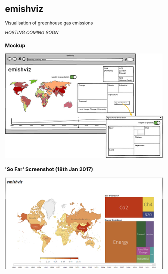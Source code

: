 # emishviz
Visualisation of greenhouse gas emissions

*HOSTING COMING SOON*

### Mockup
![Mockup](mockup.png)

### 'So Far' Screenshot (18th Jan 2017)
![So Far](screenshot.PNG)
